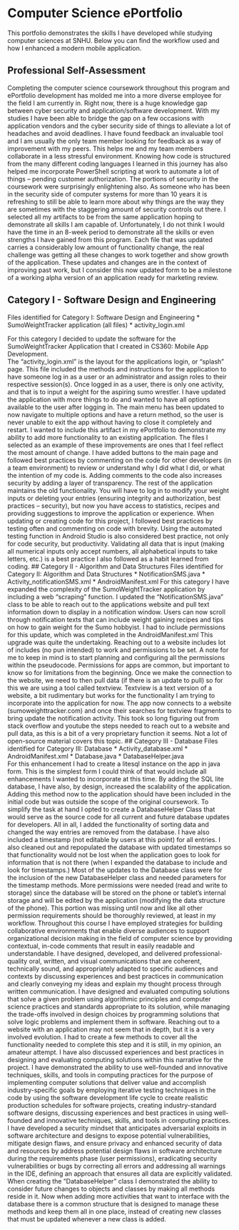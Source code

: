 # Computer Science ePortfolio

This portfolio demonstrates the skills I have developed while studying computer sciences at SNHU. Below you can find the workflow used and how I enhanced a modern mobile application. 

## Professional Self-Assessment<br>

Completing the computer science coursework throughout this program and ePortfolio development has molded me into a more diverse employee for the field I am currently in. Right now, there is a huge knowledge gap between cyber security and application/software development. With my studies I have been able to bridge the gap on a few occasions with application vendors and the cyber security side of things to alleviate a lot of headaches and avoid deadlines. I have found feedback an invaluable tool and I am usually the only team member looking for feedback as a way of improvement with my peers. This helps me and my team members collaborate in a less stressful environment. Knowing how code is structured from the many different coding languages I learned in this journey has also helped me incorporate PowerShell scripting at work to automate a lot of things – pending customer authorization. The portions of security in the coursework were surprisingly enlightening also. As someone who has been in the security side of computer systems for more than 10 years it is refreshing to still be able to learn more about why things are the way they are sometimes with the staggering amount of security controls out there.
I selected all my artifacts to be from the same application hoping to demonstrate all skills I am capable of. Unfortunately, I do not think I would have the time in an 8-week period to demonstrate all the skills or even strengths I have gained from this program. Each file that was updated carries a considerably low amount of functionality change, the real challenge was getting all these changes to work together and show growth of the application. These updates and changes are in the context of improving past work, but I consider this now updated form to be a milestone of a working alpha version of an application ready for marketing review.

## Category I - Software Design and Engineering
</p>
Files identified for Category I: Software Design and Engineering
* SumoWeightTracker application (all files)
* activity_login.xml<br>
<p>For this category I decided to update the software for the SumoWeightTracker Application that I created in CS360: Mobile App Development.<br>
The “activity_login.xml” is the layout for the applications login, or “splash” page. This file included the methods and instructions for the application to have someone log in as a user or an administrator and assign roles to their respective session(s). Once logged in as a user, there is only one activity, and that is to input a weight for the aspiring sumo wrestler. 
I have updated the application with more things to do and wanted to have all options available to the user after logging in. The main menu has been updated to now navigate to multiple options and have a return method, so the user is never unable to exit the app without having to close it completely and restart.  I wanted to include this artifact in my ePortfolio to demonstrate my ability to add more functionality to an existing application. The files I selected as an example of these improvements are ones that I feel reflect the most amount of change. I have added buttons to the main page and followed best practices by commenting on the code for other developers (in a team environment) to review or understand why I did what I did, or what the intention of my code is. Adding comments to the code also increases security by adding a layer of transparency. The rest of the application maintains the old functionality. You will have to log in to modify your weight inputs or deleting your entries (ensuring integrity and authorization, best practices – security), but now you have access to statistics, recipes and providing suggestions to improve the application or experience. 
When updating or creating code for this project, I followed best practices by testing often and commenting on code with brevity. Using the automated testing function in Android Studio is also considered best practice, not only for code security, but productivity. Validating all data that is input (making all numerical inputs only accept numbers, all alphabetical inputs to take letters, etc.) is a best practice I also followed as a habit learned from coding.
## Category II - Algorithm and Data Structures
Files identified for Category II: Algorithm and Data Structures 
* NotificationSMS.java
* Activity_notificationSMS.xml
* AndroidManifest.xml
	For this category I have expanded the complexity of the SumoWeightTracker application by including a web “scraping” function. I updated the “NotificationSMS.java” class to be able to reach out to the applications website and pull text information down to display in a notification window. Users can now scroll through notification texts that can include weight gaining recipes and tips on how to gain weight for the Sumo hobbyist. I had to include permissions for this update, which was completed in the AndroidManifest.xml
	This upgrade was quite the undertaking. Reaching out to a website includes lot of includes (no pun intended) to work and permissions to be set. A note for me to keep in mind is to start planning and configuring all the permissions within the pseudocode. Permissions for apps are common, but important to know so for limitations from the beginning. 
	Once we make the connection to the website, we need to then pull data (if there is an update to pull) so for this we are using a tool called textview. Textview is a text version of a website, a bit rudimentary but works for the functionality I am trying to incorporate into the application for now. The app now connects to a website (sumoweighttracker.com) and once their searches for textview fragments to bring update the notification activity. This took so long figuring out from stack overflow and youtube the steps needed to reach out to a website and pull data, as this is a bit of a very proprietary function it seems. Not a lot of open-source material covers this topic. 
## Category III - Database
Files identified for Category III: Database
* Activity_database.xml
* AndroidManifest.xml
* Database.java
* DatabaseHelper.java<br>
	For this enhancement I had to create a litesql instance on the app in java form. This is the simplest form I could think of that would include all enhancements I wanted to incorporate at this time. By adding the SQL lite database, I have also, by design, increased the scalability of the application. Adding this method now to the application should have been included in the initial code but was outside the scope of the original coursework. To simplify the task at hand I opted to create a DatabaseHelper Class that would serve as the source code for all current and future database updates for developers. All in all, I added the functionality of sorting data and changed the way entries are removed from the database. I have also included a timestamp (not editable by users at this point) for all entries. I also cleaned out and repopulated the database with updated timestamps so that functionality would not be lost when the application goes to look for information that is not there (when I expanded the database to include and look for timestamps.)
Most of the updates to the Database class were for the inclusion of the new DatabaseHelper class and needed parameters for the timestamp methods. More permissions were needed (read and write to storage) since the database will be stored on the phone or tablet’s internal storage and will be edited by the application (modifying the data structure of the phone). This portion was missing until now and like all other permission requirements should be thoroughly reviewed, at least in my workflow. 
Throughout this course I have employed strategies for building collaborative environments that enable diverse audiences to support organizational decision making in the field of computer science by providing contextual, in-code comments that result in easily readable and understandable.
I have designed, developed, and delivered professional-quality oral, written, and visual communications that are coherent, technically sound, and appropriately adapted to specific audiences and contexts by discussing experiences and best practices in communication and clearly conveying my ideas and explain my thought process through written communication.
I have designed and evaluated computing solutions that solve a given problem using algorithmic principles and computer science practices and standards appropriate to its solution, while managing the trade-offs involved in design choices by programming solutions that solve logic problems and implement them in software. Reaching out to a website with an application may not seem that in depth, but it is a very involved evolution. I had to create a few methods to cover all the functionality needed to complete this step and it is still, in my opinion, an amateur attempt. I have also discussed experiences and best practices in designing and evaluating computing solutions within this narrative for the project. 
I have demonstrated the ability to use well-founded and innovative techniques, skills, and tools in computing practices for the purpose of implementing computer solutions that deliver value and accomplish industry-specific goals by employing iterative testing techniques in the code by using the software development life cycle to create realistic production schedules for software projects, creating industry-standard software designs, discussing experiences and best practices in using well-founded and innovative techniques, skills, and tools in computing practices. 
I have developed a security mindset that anticipates adversarial exploits in software architecture and designs to expose potential vulnerabilities, mitigate design flaws, and ensure privacy and enhanced security of data and resources by address potential design flaws in software architecture during the requirements phase (user permissions), eradicating security vulnerabilities or bugs by correcting all errors and addressing all warnings in the IDE, defining an approach that ensures all data are explicitly validated. When creating the “DatabaseHelper” class I demonstrated the ability to consider future changes to objects and classes by making all methods reside in it. Now when adding more activities that want to interface with the database there is a common structure that is designed to manage these methods and keep them all in one place, instead of creating new classes that must be updated whenever a new class is added. 




